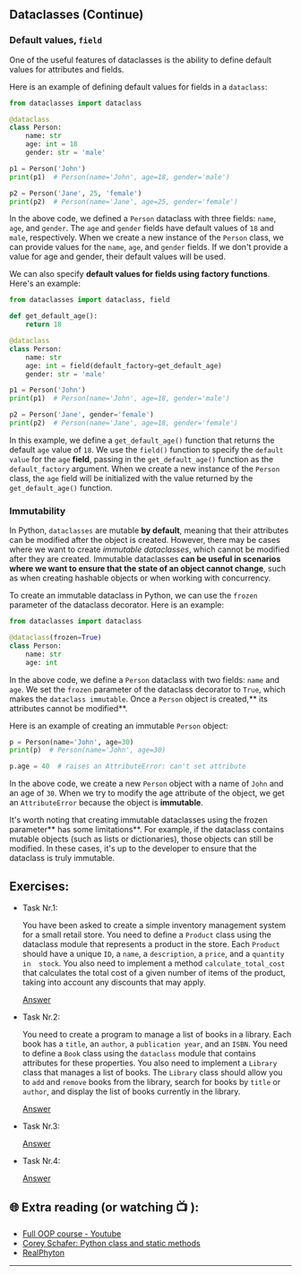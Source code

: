 ## Dataclasses (Continue)

### Default values, `field`
 One of the useful features of dataclasses is the ability to define default values for attributes and fields.

Here is an example of defining default values for fields in a `dataclass`:

```python
from dataclasses import dataclass

@dataclass
class Person:
    name: str
    age: int = 18
    gender: str = 'male'

p1 = Person('John')
print(p1)  # Person(name='John', age=18, gender='male')

p2 = Person('Jane', 25, 'female')
print(p2)  # Person(name='Jane', age=25, gender='female')

```
In the above code, we defined a `Person` dataclass with three fields: `name`, `age`, and `gender`. The `age` and `gender` fields have default values of `18` and `male`, respectively. When we create a new instance of the `Person` class, we can provide values for the `name`, `age`, and `gender` fields. If we don't provide a value for age and gender, their default values will be used.

We can also specify **default values for fields using factory functions**. Here's an example:

```python
from dataclasses import dataclass, field

def get_default_age():
    return 18

@dataclass
class Person:
    name: str
    age: int = field(default_factory=get_default_age)
    gender: str = 'male'

p1 = Person('John')
print(p1)  # Person(name='John', age=18, gender='male')

p2 = Person('Jane', gender='female')
print(p2)  # Person(name='Jane', age=18, gender='female')

```
In this example, we define a `get_default_age()` function that returns the default `age` value of `18`. We use the `field()` function to specify the `default value` for the `age` **field**, passing in the `get_default_age()` function as the `default_factory` argument. When we create a new instance of the `Person` class, the `age` field will be initialized with the value returned by the `get_default_age()` function.

### Immutability

In Python, `dataclasses` are mutable **by default**, meaning that their attributes can be modified after the object is created. However, there may be cases where we want to create _immutable dataclasses_, which cannot be modified after they are created. Immutable dataclasses **can be useful in scenarios where we want to ensure that the state of an object cannot change**, such as when creating hashable objects or when working with concurrency. 

To create an immutable dataclass in Python, we can use the `frozen` parameter of the dataclass decorator. Here is an example:

```python
from dataclasses import dataclass

@dataclass(frozen=True)
class Person:
    name: str
    age: int

```
In the above code, we define a `Person` dataclass with two fields: `name` and `age`. We set the `frozen` parameter of the dataclass decorator to `True`, which makes the `dataclass immutable`. Once a `Person` object is created,** its attributes cannot be modified**.

Here is an example of creating an immutable `Person` object:

```python
p = Person(name='John', age=30)
print(p)  # Person(name='John', age=30)

p.age = 40  # raises an AttributeError: can't set attribute

```
In the above code, we create a new `Person` object with a name of `John` and an age of `30`. When we try to modify the age attribute of the object, we get an `AttributeError` because the object is **immutable**.

It's worth noting that creating immutable dataclasses using the frozen parameter** has some limitations**. For example, if the dataclass contains mutable objects (such as lists or dictionaries), those objects can still be modified. In these cases, it's up to the developer to ensure that the dataclass is truly immutable.

## Exercises: 

* Task Nr.1:
 
  You have been asked to create a simple inventory management system for a small retail store. You need to define a `Product` class using the dataclass 
  module that represents a product in the store. Each `Product` should have a unique `ID`, a `name`, a `description`, a `price`, and a `quantity in 
  stock`. You also need to implement a method `calculate_total_cost` that calculates the total cost of a given number of items of the product, taking 
  into account any discounts that may apply.

  [Answer](https://github.com/CodeAcademy-Online/python-new-material-level2/wiki/Z:-Exercise-answers.#task-nr-1-4) 


* Task Nr.2:

  You need to create a program to manage a list of books in a library. Each book has a `title`, an `author`, a `publication year`, and an `ISBN`. You 
  need to define a `Book` class using the `dataclass` module that contains attributes for these properties. You also need to implement a `Library` class 
  that manages a list of books. The `Library` class should allow you to `add` and `remove` books from the library, search for books by `title` or 
  `author`, and display the list of books currently in the library.

  [Answer](https://github.com/CodeAcademy-Online/python-new-material-level2/wiki/Z:-Exercise-answers.#task-nr-2-3) 

* Task Nr.3:

  [Answer](https://github.com/CodeAcademy-Online/python-new-material-level2/wiki/Z:-Exercise-answers.#task-nr-3-3) 

* Task Nr.4: 

  [Answer](https://github.com/CodeAcademy-Online/python-new-material-level2/wiki/Z:-Exercise-answers.#task-nr-4-2) 


## 🌐  Extra reading (or watching 📺 ):

* [Full OOP course - Youtube](https://www.youtube.com/watch?v=Ej_02ICOIgs)
* [Corey Schafer: Python class and static methods](https://www.youtube.com/watch?v=rq8cL2XMM5M&t)
* [RealPhyton](https://realpython.com/instance-class-and-static-methods-demystified/)
***